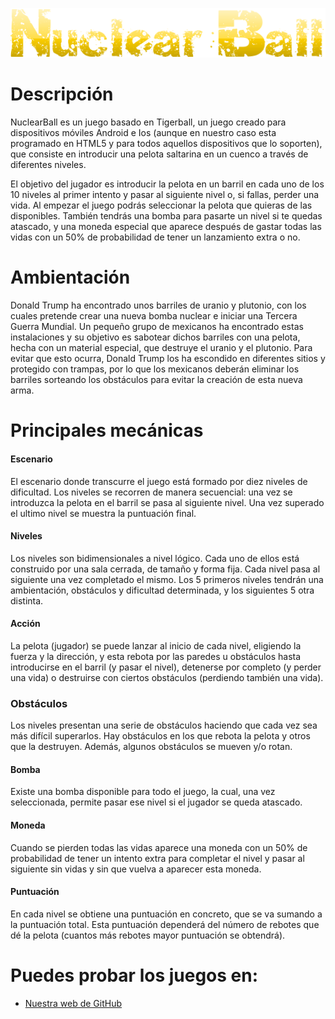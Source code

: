 ![alt text](https://github.com/AdriPanG/DVI/blob/master/NuclearBall/images/Title.png "Nuclear Ball")

# Descripción

NuclearBall es un juego basado en Tigerball, un juego creado para dispositivos móviles
Android e Ios (aunque en nuestro caso esta programado en HTML5 y para todos aquellos dispositivos que lo
soporten), que consiste en introducir una pelota saltarina en un cuenco a través de diferentes
niveles.

El objetivo del jugador es introducir la pelota en un barril en cada uno de los 10 niveles al
primer intento y pasar al siguiente nivel o, si fallas, perder una vida. Al empezar el juego podrás
seleccionar la pelota que quieras de las disponibles. También tendrás una bomba para pasarte
un nivel si te quedas atascado, y una moneda especial que aparece después de gastar todas las
vidas con un 50% de probabilidad de tener un lanzamiento extra o no.

# Ambientación

Donald Trump ha encontrado unos barriles de uranio y plutonio, con los cuales pretende crear
una nueva bomba nuclear e iniciar una Tercera Guerra Mundial. Un pequeño grupo de
mexicanos ha encontrado estas instalaciones y su objetivo es sabotear dichos barriles con una
pelota, hecha con un material especial, que destruye el uranio y el plutonio. Para evitar que
esto ocurra, Donald Trump los ha escondido en diferentes sitios y protegido con trampas, por lo
que los mexicanos deberán eliminar los barriles sorteando los obstáculos para evitar la
creación de esta nueva arma.

# Principales mecánicas

#### Escenario

El escenario donde transcurre el juego está formado por diez niveles de
dificultad. Los niveles se recorren de manera secuencial: una vez se introduzca la pelota en
el barril se pasa al siguiente nivel. Una vez superado el ultimo nivel se muestra la
puntuación final.

#### Niveles

Los niveles son bidimensionales a nivel lógico. Cada uno de ellos está construido
por una sala cerrada, de tamaño y forma fija. Cada nivel pasa al siguiente una vez
completado el mismo. Los 5 primeros niveles tendrán una ambientación, obstáculos y
dificultad determinada, y los siguientes 5 otra distinta.

#### Acción

La pelota (jugador) se puede lanzar al inicio de cada nivel, eligiendo la fuerza y la
dirección, y esta rebota por las paredes u obstáculos hasta introducirse en el barril (y 
pasar el nivel), detenerse por completo (y perder una vida) o destruirse con ciertos
obstáculos (perdiendo también una vida).

### Obstáculos

Los niveles presentan una serie de obstáculos haciendo que cada vez sea
más difícil superarlos. Hay obstáculos en los que rebota la pelota y otros que la
destruyen. Además, algunos obstáculos se mueven y/o rotan.

#### Bomba

Existe una bomba disponible para todo el juego, la cual, una vez seleccionada,
permite pasar ese nivel si el jugador se queda atascado.

####  Moneda

Cuando se pierden todas las vidas aparece una moneda con un 50% de
probabilidad de tener un intento extra para completar el nivel y pasar al siguiente sin vidas
y sin que vuelva a aparecer esta moneda.

#### Puntuación

En cada nivel se obtiene una puntuación en concreto, que se va sumando a
la puntuación total. Esta puntuación dependerá del número de rebotes que dé la pelota
(cuantos más rebotes mayor puntuación se obtendrá).


# Puedes probar los juegos en:

 - [Nuestra web de GitHub](https://adripang.github.io/DVI/)
